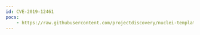 ```yaml
---
id: CVE-2019-12461
pocs:
    - https://raw.githubusercontent.com/projectdiscovery/nuclei-templates/master/cves/CVE-2019-12461.yaml
---
```

